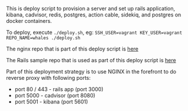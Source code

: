 This is deploy script to provision a server and set up rails application, kibana, cadvisor, redis, postgres, action cable, sidekiq, and postgres on docker containers.

To deploy, execute `./deploy.sh`, eg:
`SSH_USER=vagrant KEY_USER=vagrant REPO_NAME=whales ./deploy.sh`

The nginx repo that is part of this deploy script is [here](https://github.com/Jayzz55/nginx-deploy-script)

The Rails sample repo that is used as part of this deploy script is [here](https://github.com/Jayzz55/whales-docker)

Part of this deployment strategy is to use NGINX in the forefront to do reverse proxy with following ports:
* port 80 / 443 - rails app (port 3000)
* port 5000 - cadvisor (port 8080)
* port 5001 - kibana (port 5601)
